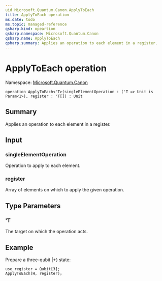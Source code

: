 ```yaml
---
uid Microsoft.Quantum.Canon.ApplyToEach
title: ApplyToEach operation
ms.date: todo
ms.topic: managed-reference
qsharp.kind: opeartion
qsharp.namespace: Microsoft.Quantum.Canon
qsharp.name: ApplyToEach
qsharp.summary: Applies an operation to each element in a register.
---
```


# ApplyToEach operation

Namespace: [Microsoft.Quantum.Canon](xref:Microsoft.Quantum.Canon)

```qsharp
operation ApplyToEach<'T>(singleElementOperation : ('T => Unit is Param<1>), register : 'T[]) : Unit
```

## Summary
Applies an operation to each element in a register.

## Input
### singleElementOperation
Operation to apply to each element.
### register
Array of elements on which to apply the given operation.

## Type Parameters
### 'T
The target on which the operation acts.

## Example
Prepare a three-qubit |+⟩ state:
```qsharp
use register = Qubit[3];
ApplyToEach(H, register);
```
